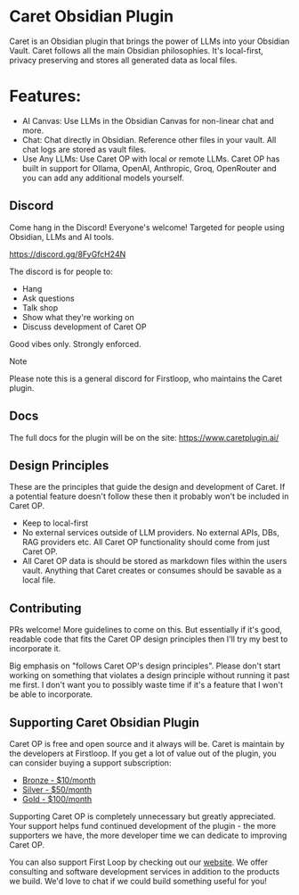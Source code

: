 # Caret Obsidian Plugin
Caret is an Obsidian plugin that brings the power of LLMs into your Obsidian Vault. Caret follows all the main Obsidian philosophies. It's local-first, privacy preserving and stores all generated data as local files.


# Features:
- AI Canvas: Use LLMs in the Obsidian Canvas for non-linear chat and more.
- Chat: Chat directly in Obsidian. Reference other files in your vault. All chat logs are stored as vault files.
- Use Any LLMs: Use Caret OP with local or remote LLMs. Caret OP has built in support for Ollama, OpenAI, Anthropic, Groq, OpenRouter and you can add any additional models yourself.


## Discord
Come hang in the Discord! Everyone's welcome! Targeted for people using Obsidian, LLMs and AI tools.

https://discord.gg/8FyGfcH24N

The discord is for people to:
- Hang
- Ask questions 
- Talk shop
- Show what they're working on
- Discuss development of Caret OP

Good vibes only. Strongly enforced.

> [!note]
> Please note this is a general discord for Firstloop, who maintains the Caret plugin.


## Docs 
The full docs for the plugin will be on the site:
https://www.caretplugin.ai/

## Design Principles
These are the principles that guide the design and development of Caret. If a potential feature doesn't follow these then it probably won't be included in Caret OP.
- Keep to local-first
- No external services outside of LLM providers. No external APIs, DBs, RAG providers etc. All Caret OP functionality should come from just Caret OP.
- All Caret OP data is should be stored as markdown files within the users vault. Anything that Caret creates or consumes should be savable as a local file.
  


## Contributing
PRs welcome! More guidelines to come on this. But essentially if it's good, readable code that fits the Caret OP design principles then I'll try my best to incorporate it.

Big emphasis on "follows Caret OP's design principles". Please don't start working on something that violates a design principle without running it past me first. I don't want you to possibly waste time if it's a feature that I won't be able to incorporate.

## Supporting Caret Obsidian Plugin
Caret OP is free and open source and it always will be. Caret is maintain by the developers at Firstloop. If you get a lot of value out of the plugin, you can consider buying a support subscription:
- [Bronze - $10/month](https://buy.stripe.com/7sY28s0oba3g8Lo0pk5os07)
- [Silver - $50/month](https://buy.stripe.com/00w7sM7QD4IW7Hkc825os06) 
- [Gold - $100/month](https://buy.stripe.com/dRm7sM2wj7V88Lo8VQ5os05)

Supporting Caret OP is completely unnecessary but greatly appreciated. Your support helps fund continued development of the plugin - the more supporters we have, the more developer time we can dedicate to improving Caret OP.


You can also support First Loop by checking out our [website](https://firstloop.ai/). We offer consulting and software development services in addition to the products we build. We'd love to chat if we could build something useful for you!
